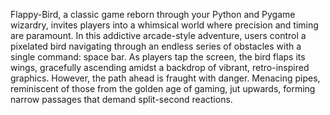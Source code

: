 Flappy-Bird, a classic game reborn through your Python and Pygame wizardry, invites players into a whimsical world where precision and timing are paramount. In this addictive arcade-style adventure, users control a pixelated bird navigating through an endless series of obstacles with a single command: space bar. As players tap the screen, the bird flaps its wings, gracefully ascending amidst a backdrop of vibrant, retro-inspired graphics. However, the path ahead is fraught with danger. Menacing pipes, reminiscent of those from the golden age of gaming, jut upwards, forming narrow passages that demand split-second reactions.

